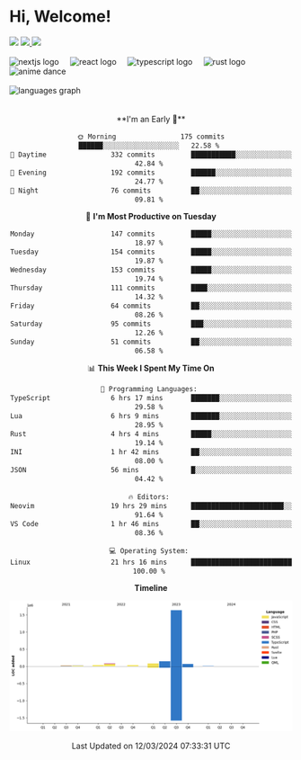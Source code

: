 <div align="center">
  <h1 align="left">
    Hi, Welcome!
  </h1>
  <div align="left">
    <div>
      <img src="https://img.shields.io/github/followers/kraken-afk.svg?style=social&label=Follow&maxAge=2592000" />
      <a href="https://twitter.com/trshppl">
        <img src="https://img.shields.io/twitter/follow/trshppl" />
      </a>
      <a href="https://nv-me.vercel.app">
        <img src="https://img.shields.io/badge/visit-my_site-blue" />
      </a>
    </div>
    <br />
    <div>
      <img src="https://skillicons.dev/icons?i=nextjs" height="40" alt="nextjs logo" />
      <img width="12" />
      <img src="https://skillicons.dev/icons?i=react" height="40" alt="react logo" />
      <img width="12" />
      <img src="https://skillicons.dev/icons?i=ts" height="40" alt="typescript logo" />
      <img width="12" />
      <img src="https://skillicons.dev/icons?i=rust" height="40" alt="rust logo" />
      <img src="https://media.tenor.com/sbvSVkB_hq8AAAAi/anime-dens.gif" alt="anime dance" height="40" />
    </div>
    <br />
    <div>
      <img src="https://github-readme-stats.vercel.app/api/top-langs?username=kraken-afk&locale=en&hide_title=false&layout=compact&card_width=320&langs_count=6&theme=rose_pine&hide_border=true&order=2" height="150" alt="languages graph" />
    </div>
  </div>
  <br />
  <br/>
  <!--START_SECTION:waka-->
**I'm an Early 🐤** 

```text
🌞 Morning                175 commits         ██████░░░░░░░░░░░░░░░░░░░   22.58 % 
🌆 Daytime                332 commits         ███████████░░░░░░░░░░░░░░   42.84 % 
🌃 Evening                192 commits         ██████░░░░░░░░░░░░░░░░░░░   24.77 % 
🌙 Night                  76 commits          ██░░░░░░░░░░░░░░░░░░░░░░░   09.81 % 
```
📅 **I'm Most Productive on Tuesday** 

```text
Monday                   147 commits         █████░░░░░░░░░░░░░░░░░░░░   18.97 % 
Tuesday                  154 commits         █████░░░░░░░░░░░░░░░░░░░░   19.87 % 
Wednesday                153 commits         █████░░░░░░░░░░░░░░░░░░░░   19.74 % 
Thursday                 111 commits         ████░░░░░░░░░░░░░░░░░░░░░   14.32 % 
Friday                   64 commits          ██░░░░░░░░░░░░░░░░░░░░░░░   08.26 % 
Saturday                 95 commits          ███░░░░░░░░░░░░░░░░░░░░░░   12.26 % 
Sunday                   51 commits          ██░░░░░░░░░░░░░░░░░░░░░░░   06.58 % 
```


📊 **This Week I Spent My Time On** 

```text
💬 Programming Languages: 
TypeScript               6 hrs 17 mins       ███████░░░░░░░░░░░░░░░░░░   29.58 % 
Lua                      6 hrs 9 mins        ███████░░░░░░░░░░░░░░░░░░   28.95 % 
Rust                     4 hrs 4 mins        █████░░░░░░░░░░░░░░░░░░░░   19.14 % 
INI                      1 hr 42 mins        ██░░░░░░░░░░░░░░░░░░░░░░░   08.00 % 
JSON                     56 mins             █░░░░░░░░░░░░░░░░░░░░░░░░   04.42 % 

🔥 Editors: 
Neovim                   19 hrs 29 mins      ███████████████████████░░   91.64 % 
VS Code                  1 hr 46 mins        ██░░░░░░░░░░░░░░░░░░░░░░░   08.36 % 

💻 Operating System: 
Linux                    21 hrs 16 mins      █████████████████████████   100.00 % 
```

**Timeline**

![Lines of Code chart](https://raw.githubusercontent.com/kraken-afk/kraken-afk/main/assets/bar_graph.png)


 Last Updated on 12/03/2024 07:33:31 UTC
<!--END_SECTION:waka-->
</div>
<br />